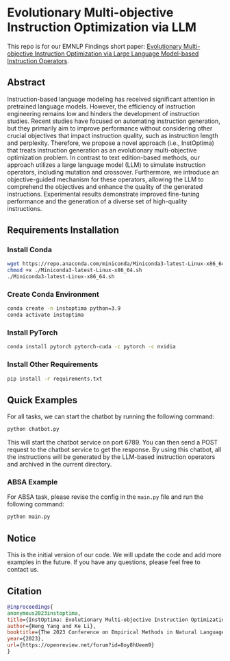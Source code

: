 # Evolutionary Multi-objective Instruction Optimization via LLM

This repo is for our
EMNLP Findings short paper: [Evolutionary Multi-objective Instruction Optimization via Large Language Model-based Instruction Operators](https://arxiv.org/abs/2310.17630).

## Abstract

Instruction-based language modeling has received significant attention in pretrained language models. However, the
efficiency of instruction engineering remains low and hinders the development of instruction studies. Recent studies
have focused on automating instruction generation, but they primarily aim to improve performance without considering
other crucial objectives that impact instruction quality, such as instruction length and perplexity. Therefore, we
propose a novel approach (i.e., InstOptima) that treats instruction generation as an evolutionary multi-objective
optimization problem. In contrast to text edition-based methods, our approach utilizes a large language model (LLM) to
simulate instruction operators, including mutation and crossover. Furthermore, we introduce an objective-guided
mechanism for these operators, allowing the LLM to comprehend the objectives and enhance the quality of the generated
instructions. Experimental results demonstrate improved fine-tuning performance and the generation of a diverse set of
high-quality instructions.

## Requirements Installation

### Install Conda

```bash
wget https://repo.anaconda.com/miniconda/Miniconda3-latest-Linux-x86_64.sh
chmod +x ./Miniconda3-latest-Linux-x86_64.sh
./Miniconda3-latest-Linux-x86_64.sh
```

### Create Conda Environment

```bash
conda create -n instoptima python=3.9
conda activate instoptima
```

### Install PyTorch

```bash
conda install pytorch pytorch-cuda -c pytorch -c nvidia
```

### Install Other Requirements

```bash
pip install -r requirements.txt
```

## Quick Examples

For all tasks, we can start the chatbot by running the following command:

```bash
python chatbot.py
```

This will start the chatbot service on port 6789. You can then send a POST request to the chatbot service to get the
response. By using this chatbot, all the instructions will be generated by the LLM-based instruction operators and
archived
in the current directory.

### ABSA Example

For ABSA task, please revise the config in the `main.py` file and run the following command:

```bash
python main.py
```

## Notice

This is the initial version of our code. We will update the code and add more examples in the future. If you have any
questions, please feel free to contact us.

## Citation

```bibtex
@inproceedings{
anonymous2023instoptima,
title={InstOptima: Evolutionary Multi-objective Instruction Optimization via Large Language Model-based Instruction Operators},
author={Heng Yang and Ke Li},
booktitle={The 2023 Conference on Empirical Methods in Natural Language Processing},
year={2023},
url={https://openreview.net/forum?id=8oy8hUeem9}
}
```

